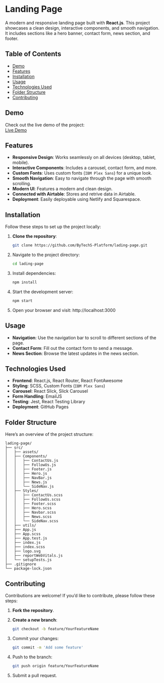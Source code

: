 # Landing Page

A modern and responsive landing page built with **React.js**. This project showcases a clean design, interactive components, and smooth navigation. It includes sections like a hero banner, contact form, news section, and footer.

## Table of Contents

- [Demo](#demo)
- [Features](#features)
- [Installation](#installation)
- [Usage](#usage)
- [Technologies Used](#technologies-used)
- [Folder Structure](#folder-structure)
- [Contributing](#contributing)

## Demo

Check out the live demo of the project:  
[Live Demo](https://bytechs.net/)

## Features

- **Responsive Design**: Works seamlessly on all devices (desktop, tablet, mobile).
- **Interactive Components**: Includes a carousel, contact form, and more.
- **Custom Fonts**: Uses custom fonts (`IBM Plex Sans`) for a unique look.
- **Smooth Navigation**: Easy to navigate through the page with smooth scrolling.
- **Modern UI**: Features a modern and clean design.
- **Connected with Airtable**: Stores and retrive data in Airtable.
- **Deployment**: Easily deployable using Netlify and Squarespace.

## Installation

Follow these steps to set up the project locally:

1. **Clone the repository**:

   ```bash
   git clone https://github.com/ByTechS-Platform/lading-page.git

   ```

2. Navigate to the project directory:

   ```bash
   cd lading-page
   ```

3. Install dependencies:

   ```bash
   npm install
   ```

4. Start the development server:

   ```bash
   npm start
   ```

5. Open your browser and visit:
   http://localhost:3000

## Usage

- **Navigation**: Use the navigation bar to scroll to different sections of the page.
- **Contact Form**: Fill out the contact form to send a message.
- **News Section**: Browse the latest updates in the news section.

## Technologies Used

- **Frontend**: React.js, React Router, React FontAwesome
- **Styling**: SCSS, Custom Fonts (`IBM Plex Sans`)
- **Carousel**: React Slick, Slick Carousel
- **Form Handling**: EmailJS
- **Testing**: Jest, React Testing Library
- **Deployment**: GitHub Pages

## Folder Structure

Here’s an overview of the project structure:

```
lading-page/
├── src/
│   ├── assets/
│   ├── Components/
│   │   ├── ContactUs.js
│   │   ├── FollowUs.js
│   │   ├── Footer.js
│   │   ├── Hero.js
│   │   ├── NavBar.js
│   │   ├── News.js
│   │   └── SideNav.js
│   ├── Styles/
│   │   ├── ContactUs.scss
│   │   ├── FollowUs.scss
│   │   ├── Footer.scss
│   │   ├── Hero.scss
│   │   ├── Navbar.scss
│   │   ├── News.scss
│   │   └── SideNav.scss
│   ├── utils/
│   ├── App.js
│   ├── App.scss
│   ├── App.test.js
│   ├── index.js
│   ├── index.scss
│   ├── logo.svg
│   ├── reportWebVitals.js
│   └── setupTests.js
├── .gitignore
└── package-lock.json
```

## Contributing

Contributions are welcome! If you’d like to contribute, please follow these steps:

1. **Fork the repository**.
2. **Create a new branch**:
   ```bash
   git checkout -b feature/YourFeatureName
   ```
3. Commit your changes:

   ```bash
   git commit -m 'Add some feature'
   ```

4. Push to the branch:

   ```bash
   git push origin feature/YourFeatureName
   ```

5. Submit a pull request.

<!-- # Getting Started with Create React App

This project was bootstrapped with [Create React App](https://github.com/facebook/create-react-app).

## Available Scripts

In the project directory, you can run:

### `npm start`

Runs the app in the development mode.\
Open [http://localhost:3000](http://localhost:3000) to view it in your browser.

The page will reload when you make changes.\
You may also see any lint errors in the console.

### `npm test`

Launches the test runner in the interactive watch mode.\
See the section about [running tests](https://facebook.github.io/create-react-app/docs/running-tests) for more information.

### `npm run build`

Builds the app for production to the `build` folder.\
It correctly bundles React in production mode and optimizes the build for the best performance.

The build is minified and the filenames include the hashes.\
Your app is ready to be deployed!

See the section about [deployment](https://facebook.github.io/create-react-app/docs/deployment) for more information.

### `npm run eject`

**Note: this is a one-way operation. Once you `eject`, you can't go back!**

If you aren't satisfied with the build tool and configuration choices, you can `eject` at any time. This command will remove the single build dependency from your project.

Instead, it will copy all the configuration files and the transitive dependencies (webpack, Babel, ESLint, etc) right into your project so you have full control over them. All of the commands except `eject` will still work, but they will point to the copied scripts so you can tweak them. At this point you're on your own.

You don't have to ever use `eject`. The curated feature set is suitable for small and middle deployments, and you shouldn't feel obligated to use this feature. However we understand that this tool wouldn't be useful if you couldn't customize it when you are ready for it.

## Learn More

You can learn more in the [Create React App documentation](https://facebook.github.io/create-react-app/docs/getting-started).

To learn React, check out the [React documentation](https://reactjs.org/).

### Code Splitting

This section has moved here: [https://facebook.github.io/create-react-app/docs/code-splitting](https://facebook.github.io/create-react-app/docs/code-splitting)

### Analyzing the Bundle Size

This section has moved here: [https://facebook.github.io/create-react-app/docs/analyzing-the-bundle-size](https://facebook.github.io/create-react-app/docs/analyzing-the-bundle-size)

### Making a Progressive Web App

This section has moved here: [https://facebook.github.io/create-react-app/docs/making-a-progressive-web-app](https://facebook.github.io/create-react-app/docs/making-a-progressive-web-app)

### Advanced Configuration

This section has moved here: [https://facebook.github.io/create-react-app/docs/advanced-configuration](https://facebook.github.io/create-react-app/docs/advanced-configuration)

### Deployment

This section has moved here: [https://facebook.github.io/create-react-app/docs/deployment](https://facebook.github.io/create-react-app/docs/deployment)

### `npm run build` fails to minify

This section has moved here: [https://facebook.github.io/create-react-app/docs/troubleshooting#npm-run-build-fails-to-minify](https://facebook.github.io/create-react-app/docs/troubleshooting#npm-run-build-fails-to-minify) -->
